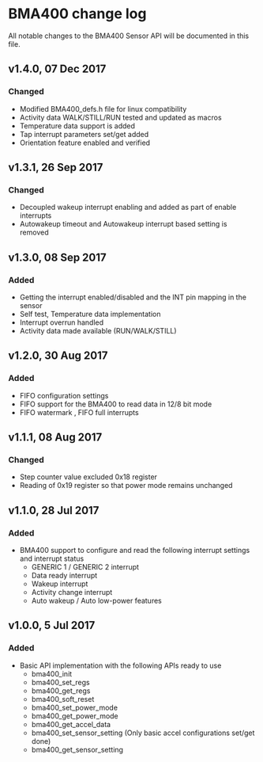 # BMA400 change log
All notable changes to the BMA400 Sensor API will be documented in this file.

## v1.4.0, 07 Dec 2017
### Changed
- Modified BMA400_defs.h file for linux compatibility
- Activity data WALK/STILL/RUN tested and updated as macros
- Temperature data support is added
- Tap interrupt parameters set/get added
- Orientation feature enabled and verified

## v1.3.1, 26 Sep 2017
### Changed
- Decoupled wakeup interrupt enabling and added as part of enable interrupts 
- Autowakeup timeout and Autowakeup interrupt based setting is removed

## v1.3.0, 08 Sep 2017
### Added
- Getting the interrupt enabled/disabled and the INT pin mapping in the sensor
- Self test, Temperature data implementation
- Interrupt overrun handled
- Activity data made available (RUN/WALK/STILL)

## v1.2.0, 30 Aug 2017
### Added
- FIFO configuration settings
- FIFO support for the BMA400 to read data in 12/8 bit mode
- FIFO watermark , FIFO full interrupts

## v1.1.1, 08 Aug 2017
### Changed
- Step counter value excluded 0x18 register
- Reading of 0x19 register so that power mode remains unchanged

## v1.1.0, 28 Jul 2017
### Added
- BMA400 support to configure and read the following interrupt settings and interrupt status 
	 - GENERIC 1 / GENERIC 2 interrupt
	 - Data ready interrupt
	 - Wakeup interrupt
	 - Activity change interrupt
	 - Auto wakeup / Auto low-power features
	 
## v1.0.0, 5 Jul 2017
### Added
- Basic API implementation with the following APIs ready to use
	 - bma400_init
	 - bma400_set_regs
	 - bma400_get_regs
	 - bma400_soft_reset
	 - bma400_set_power_mode
	 - bma400_get_power_mode
	 - bma400_get_accel_data
	 - bma400_set_sensor_setting  (Only basic accel configurations set/get done)
	 - bma400_get_sensor_setting